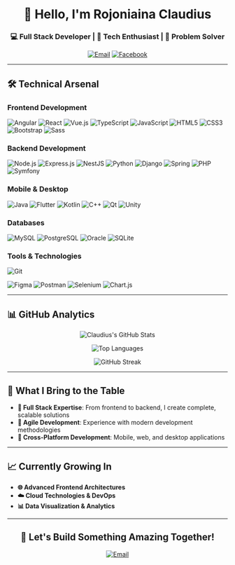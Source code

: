 <div align="center">

# 👋 Hello, I'm Rojoniaina Claudius

### 💻 Full Stack Developer | 🚀 Tech Enthusiast | 🎯 Problem Solver

[![Email](https://img.shields.io/badge/Email-rakotonirinaclaudius@gmail.com-D14836?style=for-the-badge&logo=gmail&logoColor=white)](mailto:rakotonirinaclaudius@gmail.com)
[![Facebook](https://img.shields.io/badge/Facebook-Joro_Rakotonirina-1877F2?style=for-the-badge&logo=facebook&logoColor=white)](https://fb.com/joro%20rakotonirina)


</div>

---

## 🛠️ Technical Arsenal

### **Frontend Development**
![Angular](https://img.shields.io/badge/Angular-DD0031?style=for-the-badge&logo=angular&logoColor=white)
![React](https://img.shields.io/badge/React-20232A?style=for-the-badge&logo=react&logoColor=61DAFB)
![Vue.js](https://img.shields.io/badge/Vue.js-35495E?style=for-the-badge&logo=vue.js&logoColor=4FC08D)
![TypeScript](https://img.shields.io/badge/TypeScript-007ACC?style=for-the-badge&logo=typescript&logoColor=white)
![JavaScript](https://img.shields.io/badge/JavaScript-F7DF1E?style=for-the-badge&logo=javascript&logoColor=black)
![HTML5](https://img.shields.io/badge/HTML5-E34F26?style=for-the-badge&logo=html5&logoColor=white)
![CSS3](https://img.shields.io/badge/CSS3-1572B6?style=for-the-badge&logo=css3&logoColor=white)
![Bootstrap](https://img.shields.io/badge/Bootstrap-7952B3?style=for-the-badge&logo=bootstrap&logoColor=white)
![Sass](https://img.shields.io/badge/Sass-CC6699?style=for-the-badge&logo=sass&logoColor=white)

### **Backend Development**
![Node.js](https://img.shields.io/badge/Node.js-339933?style=for-the-badge&logo=nodedotjs&logoColor=white)
![Express.js](https://img.shields.io/badge/Express.js-000000?style=for-the-badge&logo=express&logoColor=white)
![NestJS](https://img.shields.io/badge/NestJS-E0234E?style=for-the-badge&logo=nestjs&logoColor=white)
![Python](https://img.shields.io/badge/Python-3776AB?style=for-the-badge&logo=python&logoColor=white)
![Django](https://img.shields.io/badge/Django-092E20?style=for-the-badge&logo=django&logoColor=white)
![Spring](https://img.shields.io/badge/Spring-6DB33F?style=for-the-badge&logo=spring&logoColor=white)
![PHP](https://img.shields.io/badge/PHP-777BB4?style=for-the-badge&logo=php&logoColor=white)
![Symfony](https://img.shields.io/badge/Symfony-000000?style=for-the-badge&logo=symfony&logoColor=white)


### **Mobile & Desktop**
![Java](https://img.shields.io/badge/Java-ED8B00?style=for-the-badge&logo=java&logoColor=white)
![Flutter](https://img.shields.io/badge/Flutter-02569B?style=for-the-badge&logo=flutter&logoColor=white)
![Kotlin](https://img.shields.io/badge/Kotlin-0095D5?style=for-the-badge&logo=kotlin&logoColor=white)
![C++](https://img.shields.io/badge/C++-00599C?style=for-the-badge&logo=c%2B%2B&logoColor=white)
![Qt](https://img.shields.io/badge/Qt-41CD52?style=for-the-badge&logo=qt&logoColor=white)
![Unity](https://img.shields.io/badge/Unity-100000?style=for-the-badge&logo=unity&logoColor=white)

### **Databases**
![MySQL](https://img.shields.io/badge/MySQL-00000F?style=for-the-badge&logo=mysql&logoColor=white)
![PostgreSQL](https://img.shields.io/badge/PostgreSQL-316192?style=for-the-badge&logo=postgresql&logoColor=white)
![Oracle](https://img.shields.io/badge/Oracle-F80000?style=for-the-badge&logo=oracle&logoColor=white)
![SQLite](https://img.shields.io/badge/SQLite-07405E?style=for-the-badge&logo=sqlite&logoColor=white)

### **Tools & Technologies**
![Git](https://img.shields.io/badge/Git-F05032?style=for-the-badge&logo=git&logoColor=white)

![Figma](https://img.shields.io/badge/Figma-F24E1E?style=for-the-badge&logo=figma&logoColor=white)
![Postman](https://img.shields.io/badge/Postman-FF6C37?style=for-the-badge&logo=postman&logoColor=white)
![Selenium](https://img.shields.io/badge/Selenium-43B02A?style=for-the-badge&logo=selenium&logoColor=white)
![Chart.js](https://img.shields.io/badge/Chart.js-FF6384?style=for-the-badge&logo=chartdotjs&logoColor=white)

---

## 📊 GitHub Analytics

<div align="center">

![Claudius's GitHub Stats](https://github-readme-stats.vercel.app/api?username=claudiusrkt&show_icons=true&theme=radical&hide_border=true)

![Top Languages](https://github-readme-stats.vercel.app/api/top-langs/?username=claudiusrkt&layout=compact&theme=radical&hide_border=true)

![GitHub Streak](https://github-readme-streak-stats.herokuapp.com/?user=claudiusrkt&theme=radical&hide_border=true)

</div>

---

## 🎯 What I Bring to the Table

- **💼 Full Stack Expertise**: From frontend to backend, I create complete, scalable solutions
- **🔄 Agile Development**: Experience with modern development methodologies
- **📱 Cross-Platform Development**: Mobile, web, and desktop applications

---

## 📈 Currently Growing In

- **🌐 Advanced Frontend Architectures**
- **☁️ Cloud Technologies & DevOps**
- **📊 Data Visualization & Analytics**

---

<div align="center">

## 🚀 Let's Build Something Amazing Together!


[![Email](https://img.shields.io/badge/📧_Hire_Me-rakotonirinaclaudius@gmail.com-2EC866?style=for-the-badge&logo=gmail&logoColor=white)](mailto:rakotonirinaclaudius@gmail.com)

</div>

